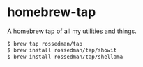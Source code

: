 # homebrew-tap

A homebrew tap of all my utilities and things.

```sh
$ brew tap rossedman/tap
$ brew install rossedman/tap/showit
$ brew install rossedman/tap/shellama
```
